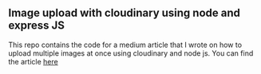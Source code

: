 ## Image upload with cloudinary using node and express JS

This repo contains the code for a medium article that I wrote on how 
to upload multiple images at once using cloudinary and node js. You can
find the article [here](https://medium.com/@lugjosh/how-to-upload-multiple-images-using-cloudinary-and-node-js-2f053b167b80?sk=9040fa2481ceb3475fa26471dd91e5e9)

